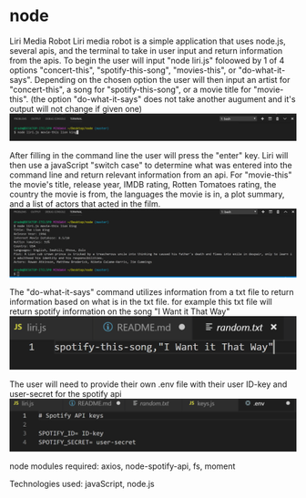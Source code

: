 # node
Liri Media Robot
Liri media robot is a simple application that uses node.js, several apis, and the terminal to take in user input and return information from the apis. 
To begin the user will input "node liri.js" foloowed by 1 of 4 options "concert-this", "spotify-this-song", "movies-this", or "do-what-it-says".
Depending on the chosen option the user will then input an artist for "concert-this", a song for "spotify-this-song", or a movie title for "movie-this". (the option "do-what-it-says" does not take another augument and it's output will not change if given one)
![userEx](images/userInput.PNG?raw=true "Example User Input")

After filling in the command line the user will press the "enter" key.
Liri will then use a javaScript "switch case" to determine what was entered into the command line and return relevant information from an api. 
For "movie-this" the movie's title, release year, IMDB rating, Rotten Tomatoes rating, the country the movie is from, the languages the movie is in, a plot summary, and a list of actors that acted in the film.
![returnEx](images/example.PNG?raw=true "Example Liri Output")

The "do-what-it-says" command utilizes information from a txt file to return information based on what is in the txt file.
for example this txt file will return spotify information on the song "I Want it That Way"
![dwistxt](images/dwis.PNG?raw=true "example txt file") 

The user will need to provide their own .env file with their user ID-key and user-secret for the spotify api
![id/key](images/dotenv.PNG?raw=true "example .env file")

node modules required: axios, node-spotify-api, fs, moment

Technologies used: javaScript, node.js 